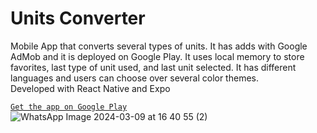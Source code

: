 
# Units Converter

Mobile App that converts several types of units. It has adds with Google AdMob and it is deployed on Google Play. It uses local memory to store favorites, last type of unit used, and last unit selected. It has different languages and users can choose over several color themes.  
Developed with React Native and Expo

[`Get the app on Google Play`](https://play.google.com/store/apps/details?id=com.julio.salas.unitsconverter)
![WhatsApp Image 2024-03-09 at 16 40 55 (2)](https://github.com/juliosalas89/units-converter/assets/95373869/96c023d5-db82-4c11-b264-c1d53483330b)
